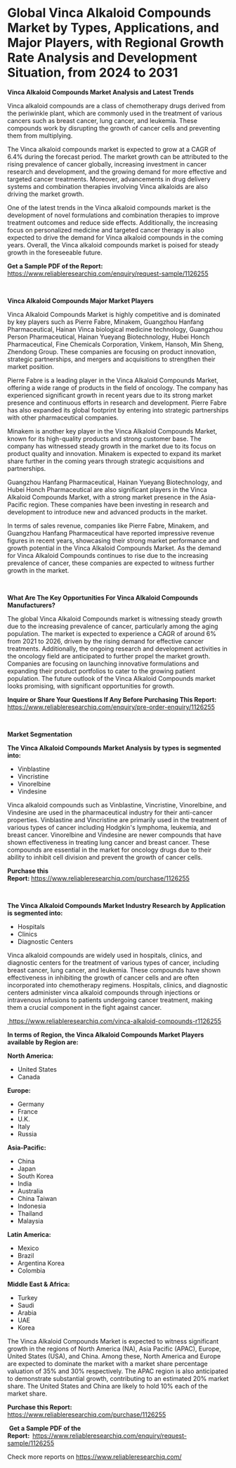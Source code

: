 <p><h1>Global Vinca Alkaloid Compounds Market by Types, Applications, and Major Players, with Regional Growth Rate Analysis and Development Situation, from 2024 to 2031</h1></p><p><strong>Vinca Alkaloid Compounds Market Analysis and Latest Trends</strong></p>
<p><p>Vinca alkaloid compounds are a class of chemotherapy drugs derived from the periwinkle plant, which are commonly used in the treatment of various cancers such as breast cancer, lung cancer, and leukemia. These compounds work by disrupting the growth of cancer cells and preventing them from multiplying.</p><p>The Vinca alkaloid compounds market is expected to grow at a CAGR of 6.4% during the forecast period. The market growth can be attributed to the rising prevalence of cancer globally, increasing investment in cancer research and development, and the growing demand for more effective and targeted cancer treatments. Moreover, advancements in drug delivery systems and combination therapies involving Vinca alkaloids are also driving the market growth.</p><p>One of the latest trends in the Vinca alkaloid compounds market is the development of novel formulations and combination therapies to improve treatment outcomes and reduce side effects. Additionally, the increasing focus on personalized medicine and targeted cancer therapy is also expected to drive the demand for Vinca alkaloid compounds in the coming years. Overall, the Vinca alkaloid compounds market is poised for steady growth in the foreseeable future.</p></p>
<p><strong>Get a Sample PDF of the Report:&nbsp;</strong> <a href="https://www.reliableresearchiq.com/enquiry/request-sample/1126255">https://www.reliableresearchiq.com/enquiry/request-sample/1126255</a></p>
<p>&nbsp;</p>
<p><strong>Vinca Alkaloid Compounds Major Market Players</strong></p>
<p><p>Vinca Alkaloid Compounds Market is highly competitive and is dominated by key players such as Pierre Fabre, Minakem, Guangzhou Hanfang Pharmaceutical, Hainan Vinca biological medicine technology, Guangzhou Person Pharmaceutical, Hainan Yueyang Biotechnology, Hubei Honch Pharmaceutical, Fine Chemicals Corporation, Vinkem, Hansoh, Min Sheng, Zhendong Group. These companies are focusing on product innovation, strategic partnerships, and mergers and acquisitions to strengthen their market position.</p><p>Pierre Fabre is a leading player in the Vinca Alkaloid Compounds Market, offering a wide range of products in the field of oncology. The company has experienced significant growth in recent years due to its strong market presence and continuous efforts in research and development. Pierre Fabre has also expanded its global footprint by entering into strategic partnerships with other pharmaceutical companies.</p><p>Minakem is another key player in the Vinca Alkaloid Compounds Market, known for its high-quality products and strong customer base. The company has witnessed steady growth in the market due to its focus on product quality and innovation. Minakem is expected to expand its market share further in the coming years through strategic acquisitions and partnerships.</p><p>Guangzhou Hanfang Pharmaceutical, Hainan Yueyang Biotechnology, and Hubei Honch Pharmaceutical are also significant players in the Vinca Alkaloid Compounds Market, with a strong market presence in the Asia-Pacific region. These companies have been investing in research and development to introduce new and advanced products in the market.</p><p>In terms of sales revenue, companies like Pierre Fabre, Minakem, and Guangzhou Hanfang Pharmaceutical have reported impressive revenue figures in recent years, showcasing their strong market performance and growth potential in the Vinca Alkaloid Compounds Market. As the demand for Vinca Alkaloid Compounds continues to rise due to the increasing prevalence of cancer, these companies are expected to witness further growth in the market.</p></p>
<p>&nbsp;</p>
<p><strong>What Are The Key Opportunities For Vinca Alkaloid Compounds Manufacturers?</strong></p>
<p><p>The global Vinca Alkaloid Compounds market is witnessing steady growth due to the increasing prevalence of cancer, particularly among the aging population. The market is expected to experience a CAGR of around 6% from 2021 to 2026, driven by the rising demand for effective cancer treatments. Additionally, the ongoing research and development activities in the oncology field are anticipated to further propel the market growth. Companies are focusing on launching innovative formulations and expanding their product portfolios to cater to the growing patient population. The future outlook of the Vinca Alkaloid Compounds market looks promising, with significant opportunities for growth.</p></p>
<p><strong>Inquire or Share Your Questions If Any Before Purchasing This Report:</strong> <a href="https://www.reliableresearchiq.com/enquiry/pre-order-enquiry/1126255">https://www.reliableresearchiq.com/enquiry/pre-order-enquiry/1126255</a></p>
<p>&nbsp;</p>
<p><strong>Market Segmentation</strong></p>
<p><strong>The Vinca Alkaloid Compounds Market Analysis by types is segmented into:</strong></p>
<p><ul><li>Vinblastine</li><li>Vincristine</li><li>Vinorelbine</li><li>Vindesine</li></ul></p>
<p><p>Vinca alkaloid compounds such as Vinblastine, Vincristine, Vinorelbine, and Vindesine are used in the pharmaceutical industry for their anti-cancer properties. Vinblastine and Vincristine are primarily used in the treatment of various types of cancer including Hodgkin's lymphoma, leukemia, and breast cancer. Vinorelbine and Vindesine are newer compounds that have shown effectiveness in treating lung cancer and breast cancer. These compounds are essential in the market for oncology drugs due to their ability to inhibit cell division and prevent the growth of cancer cells.</p></p>
<p><strong>Purchase this Report:&nbsp;</strong><a href="https://www.reliableresearchiq.com/purchase/1126255">https://www.reliableresearchiq.com/purchase/1126255</a></p>
<p>&nbsp;</p>
<p><strong>The Vinca Alkaloid Compounds Market Industry Research by Application is segmented into:</strong></p>
<p><ul><li>Hospitals</li><li>Clinics</li><li>Diagnostic Centers</li></ul></p>
<p><p>Vinca alkaloid compounds are widely used in hospitals, clinics, and diagnostic centers for the treatment of various types of cancer, including breast cancer, lung cancer, and leukemia. These compounds have shown effectiveness in inhibiting the growth of cancer cells and are often incorporated into chemotherapy regimens. Hospitals, clinics, and diagnostic centers administer vinca alkaloid compounds through injections or intravenous infusions to patients undergoing cancer treatment, making them a crucial component in the fight against cancer.</p></p>
<p><a href="https://www.reliableresearchiq.com/vinca-alkaloid-compounds-r1126255">&nbsp;https://www.reliableresearchiq.com/vinca-alkaloid-compounds-r1126255</a></p>
<p><strong>In terms of Region, the Vinca Alkaloid Compounds Market Players available by Region are:</strong></p>
<p>
    <p> <strong> North America: </strong>
        <ul>
            <li>United States</li>
            <li>Canada</li>
        </ul>
        </p> 
    <p> <strong> Europe: </strong>
        <ul>
            <li>Germany</li>
            <li>France</li>
            <li>U.K.</li>
            <li>Italy</li>
            <li>Russia</li>
        </ul>
        </p> 
    <p> <strong> Asia-Pacific: </strong>
        <ul>
            <li>China</li>
            <li>Japan</li>
            <li>South Korea</li>
            <li>India</li>
            <li>Australia</li>
            <li>China Taiwan</li>
            <li>Indonesia</li>
            <li>Thailand</li>
            <li>Malaysia</li>
        </ul>
        </p> 
    <p> <strong> Latin America: </strong>
        <ul>
            <li>Mexico</li>
            <li>Brazil</li>
            <li>Argentina Korea</li>
            <li>Colombia</li>
        </ul>
        </p> 
    <p> <strong> Middle East & Africa: </strong>
        <ul>
            <li>Turkey</li>
            <li>Saudi</li>
            <li>Arabia</li>
            <li>UAE</li>
            <li>Korea</li>
        </ul>
    </p>
    </p>
<p><p>The Vinca Alkaloid Compounds Market is expected to witness significant growth in the regions of North America (NA), Asia Pacific (APAC), Europe, United States (USA), and China. Among these, North America and Europe are expected to dominate the market with a market share percentage valuation of 35% and 30% respectively. The APAC region is also anticipated to demonstrate substantial growth, contributing to an estimated 20% market share. The United States and China are likely to hold 10% each of the market share.</p></p>
<p><strong>Purchase this Report: </strong><a href="https://www.reliableresearchiq.com/purchase/1126255">https://www.reliableresearchiq.com/purchase/1126255</a></p>
<p>&nbsp;<strong>Get a Sample PDF of the Report:&nbsp;&nbsp;</strong><a href="https://www.reliableresearchiq.com/enquiry/request-sample/1126255">https://www.reliableresearchiq.com/enquiry/request-sample/1126255</a></p>
<p><strong></strong></p>
<p>Check more reports on <a href="https://www.reliableresearchiq.com/">https://www.reliableresearchiq.com/</a></p>